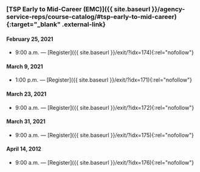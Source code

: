 ### [TSP Early to Mid-Career (EMC)]({{ site.baseurl }}/agency-service-reps/course-catalog/#tsp-early-to-mid-career){:target="\_blank" .external-link}

#### February 25, 2021

- 9:00 a.m. — [Register]({{ site.baseurl }}/exit/?idx=174){:rel="nofollow"}

#### March 9, 2021

- 1:00 p.m. — [Register]({{ site.baseurl }}/exit/?idx=171){:rel="nofollow"}

#### March 23, 2021

- 9:00 a.m. — [Register]({{ site.baseurl }}/exit/?idx=172){:rel="nofollow"}

#### March 31, 2021

- 9:00 a.m. — [Register]({{ site.baseurl }}/exit/?idx=175){:rel="nofollow"}

#### April 14, 2012

- 9:00 a.m. — [Register]({{ site.baseurl }}/exit/?idx=176){:rel="nofollow"}
